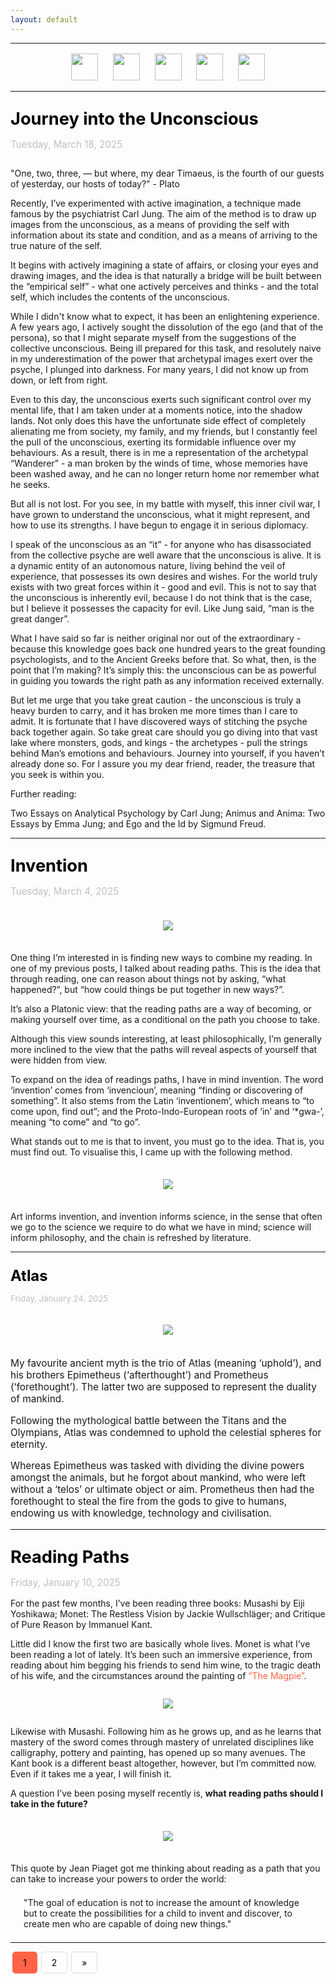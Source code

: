 ```yaml
---
layout: default
---
```

<center>
<hr width="100%" size="3">
<div class="container">
        <a href="https://ellisjalia.com"><img src="/assets/icons/menu.png" style="width:43px;height:43px;justify-content:center;display:inline-block;border:1px;margin: 0px 8px;padding:2px;"/></a>
        <a href="https://ellisjalia.com/essays"><img src="/assets/icons/quill.png" style="width:43px;height:43px;justify-content:center;display:inline-block;border:1px;margin: 0px 8px;padding:2px;"/></a>
        <a href="https://ellisjalia.com/art"><img src="/assets/icons/paint-palette.png" style="width:43px;height:43px;justify-content:center;display:inline-block;border:1px;margin: 0px 8px;padding:2px;"/></a>
        <a href="https://ellisjalia.com/newsletter"><img src="/assets/icons/newsletter.png" style="width:43px;height:43px;justify-content:center;display:inline-block;border:1px;margin: 0px 8px;padding:2px;"/></a>
        <a href="https://ellisjalia.com/about"><img src="/assets/icons/unknown.png" style="width:43px;height:43px;justify-content:center;display:inline-block;border:1px;margin: 0px 8px;padding:2px;"/></a>
 </div>
  <hr width="100%" size="3">
  </center>
<style>
a {
color: black;
text-decoration: none;
}
a:hover {
  color: tomato;
  text-decoration: none;
}
</style>

<p style="font-size:1.7rem; margin-bottom:0"><a href="https://ellisjalia.com/2025/03/18/journey-into-the-unconscious/"><b>Journey into the Unconscious</b></a></p>
<p style="font-size:0.95rem; color: silver">Tuesday, March 18, 2025</p>

<p style="margin-top: 2em;">"One, two, three, — but where, my dear Timaeus, is the fourth of our guests of yesterday, our hosts of today?" - Plato</p>

<p>Recently, I’ve experimented with active imagination, a technique made famous by the psychiatrist Carl Jung. The aim of the method is to draw up images from the unconscious, as a means of providing the self with information about its state and condition, and as a means of arriving to the true nature of the self.</p>

<p>It begins with actively imagining a state of affairs, or closing your eyes and drawing images, and the idea is that naturally a bridge will be built between the “empirical self” - what one actively perceives and thinks - and the total self, which includes the contents of the unconscious.</p>

<p>While I didn't know what to expect, it has been an enlightening experience. A few years ago, I actively sought the dissolution of the ego (and that of the persona), so that I might separate myself from the suggestions of the collective unconscious. Being ill prepared for this task, and resolutely naive in my underestimation of the power that archetypal images exert over the psyche, I plunged into darkness. For many years, I did not know up from down, or left from right.</p>

<p>Even to this day, the unconscious exerts such significant control over my mental life, that I am taken under at a moments notice, into the shadow lands. Not only does this have the unfortunate side effect of completely alienating me from society, my family, and my friends, but I constantly feel the pull of the unconscious, exerting its formidable influence over my behaviours. As a result, there is in me a representation of the archetypal “Wanderer” - a man broken by the winds of time, whose memories have been washed away, and he can no longer return home nor remember what he seeks.</p>

<p>But all is not lost. For you see, in my battle with myself, this inner civil war, I have grown to understand the unconscious, what it might represent, and how to use its strengths. I have begun to engage it in serious diplomacy.</p>

<p>I speak of the unconscious as an “it” - for anyone who has disassociated from the collective psyche are well aware that the unconscious is alive. It is a dynamic entity of an autonomous nature, living behind the veil of experience, that possesses its own desires and wishes. For the world truly exists with two great forces within it - good and evil. This is not to say that the unconscious is inherently evil, because I do not think that is the case, but I believe it possesses the capacity for evil. Like Jung said, “man is the great danger”.</p> 

<p>What I have said so far is neither original nor out of the extraordinary - because this knowledge goes back one hundred years to the great founding psychologists, and to the Ancient Greeks before that. So what, then, is the point that I’m making? It’s simply this: the unconscious can be as powerful in guiding you towards the right path as any information received externally.</p>

<p>But let me urge that you take great caution - the unconscious is truly a heavy burden to carry, and it has broken me more times than I care to admit. It is fortunate that I have discovered ways of stitching the psyche back together again. So take great care should you go diving into that vast lake where monsters, gods, and kings - the archetypes - pull the strings behind Man’s emotions and behaviours. Journey into yourself, if you haven’t already done so. For I assure you my dear friend, reader, the treasure that you seek is within you.</p>

<p>Further reading:</p>

<p>Two Essays on Analytical Psychology by Carl Jung; Animus and Anima: Two Essays by Emma Jung; and Ego and the Id by Sigmund Freud.</p>

<hr>

<p style="font-size:1.7rem; margin-bottom:0"><a href="https://ellisjalia.com/2025/03/04/invention/"><b>Invention</b></a></p>
<p style="font-size:0.95rem; color: silver">Tuesday, March 4, 2025</p>

<center><img src="/assets/images/invention-2.jpeg" style="margin-bottom:1.5em; margin-top: 1.5em;"></center>

<p>One thing I’m interested in is finding new ways to combine my reading. In one of my previous posts, I talked about reading paths. This is the idea that through reading, one can reason about things not by asking, “what happened?”, but “how could things be put together in new ways?”.</p>

<p>It’s also a Platonic view: that the reading paths are a way of becoming, or making yourself over time, as a conditional on the path you choose to take.</p>

<p>Although this view sounds interesting, at least philosophically, I’m generally more inclined to the view that the paths will reveal aspects of yourself that were hidden from view.</p>

<p>To expand on the idea of readings paths, I have in mind invention. The word ‘invention’ comes from ‘invencioun’, meaning “finding or discovering of something”. It also stems from the Latin ‘inventionem’, which means to “to come upon, find out”; and the Proto-Indo-European roots of ’in’ and ‘*gwa-’, meaning “to come” and “to go”.</p>

<p>What stands out to me is that to invent, you must go to the idea. That is, you must find out. To visualise this, I came up with the following method.</p>

<center><img src="/assets/images/invention.png" style="margin-bottom:1.5em; margin-top: 1.5em;"></center>

<p>Art informs invention, and invention informs science, in the sense that often we go to the science we require to do what we have in mind; science will inform philosophy, and the chain is refreshed by literature.</p>

<hr>

<p style="font-size:1.7em; margin-bottom:0"><a href="https://ellisjalia.com/2025/01/24/atlas/"><b>Atlas</b></a></p>
<p style="font-size:0.95em; color: silver">Friday, January 24, 2025</p>

<center><img src="/assets/images/atlas-1.png" style="margin-bottom:1.5em; margin-top: 1.5em;"></center>

<p style="font-size:1.10em;">My favourite ancient myth is the trio of Atlas (meaning ‘uphold’), and his brothers Epimetheus (‘afterthought’) and Prometheus (‘forethought’). The latter two are supposed to represent the duality of mankind. </p>

<p style="font-size:1.10em;">Following the mythological battle between the Titans and the Olympians, Atlas was condemned to uphold the celestial spheres for eternity. 
</p>

<p style="font-size:1.10em;">Whereas Epimetheus was tasked with dividing the divine powers amongst the animals, but he forgot about mankind, who were left without a ‘telos’ or ultimate object or aim. Prometheus then had the forethought to steal the fire from the gods to give to humans, endowing us with knowledge, technology and civilisation.
</p>

<hr>

<p style="font-size:1.7rem; margin-bottom:0"><a href="https://ellisjalia.com/2025/01/10/reading-paths/"><b>Reading Paths</b></a></p>
<p style="font-size:0.95rem; color: silver">Friday, January 10, 2025</p>

<p>For the past few months, I’ve been reading three books: Musashi by Eiji Yoshikawa; Monet: The Restless Vision by Jackie Wullschläger; and Critique of Pure Reason by Immanuel Kant.</p>

<p>Little did I know the first two are basically whole lives. Monet is what I’ve been reading a lot of lately. It’s been such an immersive experience, from reading about him begging his friends to send him wine, to the tragic death of his wife, and the circumstances around the painting of <a href="https://en.wikipedia.org/wiki/The_Magpie_(Monet)" style="color:tomato">“The Magpie”</a>.</p>

<center><img src="/assets/images/reading-paths-1.png" style="margin-bottom:1em; margin-top: 1em;"></center>

<p>Likewise with Musashi. Following him as he grows up, and as he learns that mastery of the sword comes through mastery of unrelated disciplines like calligraphy, pottery and painting, has opened up so many avenues. The Kant book is a different beast altogether, however, but I’m committed now. Even if it takes me a year, I will finish it.</p>

<p>A question I’ve been posing myself recently is, <b>what reading paths should I take in the future?</b></p>

<center><img src="/assets/images/reading-paths-2.png" style="margin-bottom:1.5em; margin-top: 1.5em;"></center>

<p>This quote by Jean Piaget got me thinking about reading as a path that you can take to increase your powers to order the world:

<p style="margin: 1.5em;">"The goal of education is not to increase the amount of knowledge but to create the possibilities for a child to invent and discover, to create men who are capable of doing new things."</p>

<hr>

<style>
.pagination {
  display: inline-block;
}

.pagination a {
  color: black;
  float: left;
  padding: 8px 16px;
  text-decoration: none;
  border: 1px solid #ddd;
  margin: 0 3px;
  border-radius: 5px;
}

.pagination a.active {
  background-color: tomato;
  color: black;
  border: 1px solid tomato;
  border-radius: 5px;
}

.pagination a:hover:not(.active) {background-color: tomato;}

.pagination a:first-child {
  border-top-left-radius: 5px;
  border-bottom-left-radius: 5px;
}

.pagination a:last-child {
  border-top-right-radius: 5px;
  border-bottom-right-radius: 5px;
}
</style>
<body>

<div class="pagination">
  <a class="active" href="https://ellisjalia.com">1</a>
  <a href="https://ellisjalia.com/page/2/">2</a>
  <a href="https://ellisjalia.com/page/2/">&raquo;</a>
</div>